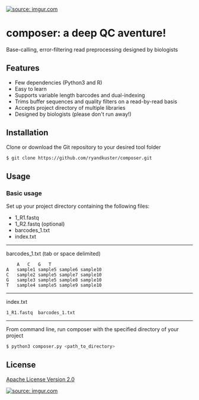 <a href="https://imgur.com/gYTN9Hv"><img src="https://i.imgur.com/gYTN9Hv.png" title="source: imgur.com" /></a>

# composer: a deep QC aventure!

Base-calling, error-filtering read preprocessing designed by biologists

## Features

- Few dependencies (Python3 and R)
- Easy to learn
- Supports variable length barcodes and dual-indexing
- Trims buffer sequences and quality filters on a read-by-read basis
- Accepts project directory of multiple libraries
- Designed by biologists (please don't run away!)

## Installation

Clone or download the Git repository to your desired tool folder

```bash
$ git clone https://github.com/ryandkuster/composer.git
```

## Usage

### Basic usage

Set up your project directory containing the following files:
- 1_R1.fastq
- 1_R2.fastq (optional)
- barcodes_1.txt
- index.txt

***

barcodes_1.txt (tab or space delimited)
```
	A	C	G	T
A	sample1	sample5	sample6	sample10
C	sample2	sample5	sample7	sample10
G	sample3	sample5	sample8	sample10
T	sample4	sample5	sample9	sample10
```

***

index.txt
```
1_R1.fastq  barcodes_1.txt
```

***

From command line, run composer with the specified directory of your project
```bash
$ python3 composer.py <path_to_directory>
```

## License

<a href="https://github.com/ryandkuster/Pipeline/blob/master/LICENSE">Apache License Version 2.0</a>

<a href="https://imgur.com/uQ0kCRk"><img src="https://i.imgur.com/uQ0kCRk.png" title="source: imgur.com" /></a>
